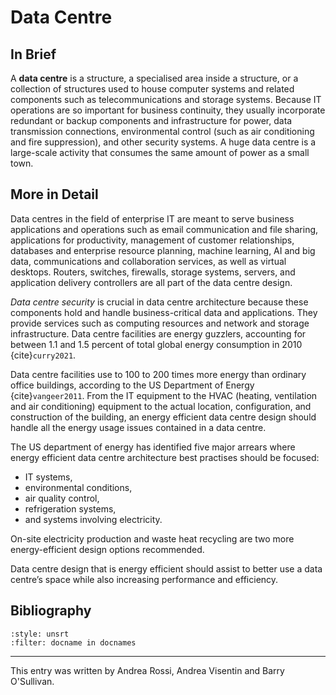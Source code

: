 # Data Centre

## In Brief

A **data centre** is a structure, a specialised area inside a structure, or a collection of structures used to house computer systems and related components such as telecommunications and storage systems. Because IT operations are so important for business continuity, they usually incorporate redundant or backup components and infrastructure for power, data transmission connections, environmental control (such as air conditioning and fire suppression), and other security systems. A huge data centre is a large-scale activity that consumes the same amount of power as a small town.

## More in Detail

Data centres in the field of enterprise IT are meant to serve business applications and operations such as email communication and file sharing, applications for productivity, management of customer relationships, databases and enterprise resource planning, machine learning, AI and big data, communications and collaboration services, as well as virtual desktops. Routers, switches, firewalls, storage systems, servers, and application delivery controllers are all part of the data centre design. 

*Data centre security* is crucial in data centre architecture because these components hold and handle business-critical data and applications. They provide services such as computing resources and network and storage infrastructure. Data centre facilities are energy guzzlers, accounting for between 1.1 and 1.5 percent of total global energy consumption in 2010 {cite}`curry2021`. 

Data centre facilities use to 100 to 200 times more energy than ordinary office buildings, according to the US Department of Energy {cite}`vangeer2011`. From the IT equipment to the HVAC (heating, ventilation and air conditioning) equipment to the actual location, configuration, and construction of the building, an energy efficient data centre design should handle all the energy usage issues contained in a data centre. 

The US department of energy has identified five major arrears where energy efficient data centre architecture best practises should be focused: 
* IT systems, 
* environmental conditions, 
* air quality control, 
* refrigeration systems,
* and systems involving electricity. 

On-site electricity production and waste heat recycling are two more energy-efficient design options recommended. 

Data centre design that is energy efficient should assist to better use a data centre’s space while also increasing performance and efficiency.



## Bibliography

```{bibliography}
:style: unsrt
:filter: docname in docnames
```

---

This entry was written by Andrea Rossi, Andrea Visentin and Barry O'Sullivan.


